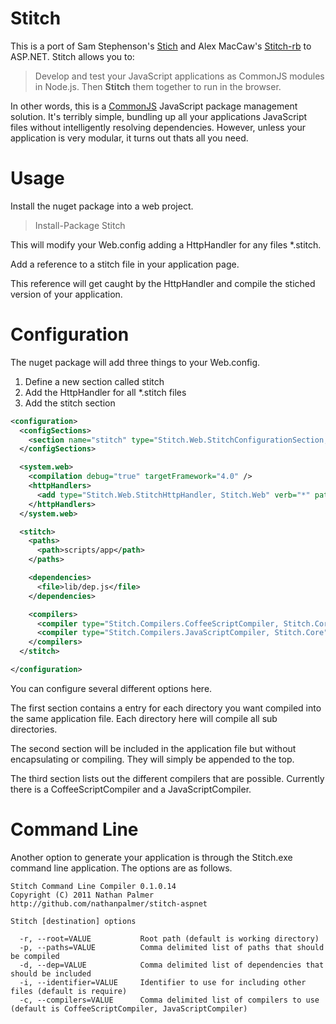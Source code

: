 # Stitch

This is a port of Sam Stephenson's [Stich](https://github.com/sstephenson/stitch) and Alex MacCaw's [Stitch-rb](https://github.com/maccman/stitch-rb) to ASP.NET. Stitch allows you to:

> Develop and test your JavaScript applications as CommonJS modules in Node.js. Then __Stitch__ them together to run in the browser.

In other words, this is a [CommonJS](http://dailyjs.com/2010/10/18/modules/) JavaScript package management solution. It's terribly simple, bundling up all your applications JavaScript files without intelligently resolving dependencies. However, unless your application is very modular, it turns out thats all you need.

# Usage

Install the nuget package into a web project.

> Install-Package Stitch

This will modify your Web.config adding a HttpHandler for any files *.stitch.

Add a reference to a stitch file in your application page.

> <script type="text/javascript" src="application.stitch"></script>

This reference will get caught by the HttpHandler and compile the stiched version of your application.

# Configuration

The nuget package will add three things to your Web.config.
  1. Define a new section called stitch
  2. Add the HttpHandler for all *.stitch files
  3. Add the stitch section
  
```xml
<configuration>
  <configSections>
    <section name="stitch" type="Stitch.Web.StitchConfigurationSection, Stitch.Web"/>
  </configSections>

  <system.web>
    <compilation debug="true" targetFramework="4.0" />
    <httpHandlers>
      <add type="Stitch.Web.StitchHttpHandler, Stitch.Web" verb="*" path="*.stitch" />
    </httpHandlers>
  </system.web>

  <stitch>
    <paths>
      <path>scripts/app</path>
    </paths>

    <dependencies>
      <file>lib/dep.js</file>
    </dependencies>

    <compilers>
      <compiler type="Stitch.Compilers.CoffeeScriptCompiler, Stitch.Core"/>
      <compiler type="Stitch.Compilers.JavaScriptCompiler, Stitch.Core"/>
    </compilers>
  </stitch>

</configuration>
```

You can configure several different options here.

The first section <paths> contains a entry for each directory you want compiled into the same application file. Each directory here will compile all sub directories.

The second section <dependencies> will be included in the application file but without encapsulating or compiling. They will simply be appended to the top.

The third section <compilers> lists out the different compilers that are possible. Currently there is a CoffeeScriptCompiler and a JavaScriptCompiler. 

# Command Line

Another option to generate your application is through the Stitch.exe command line application. The options are as follows.

```
Stitch Command Line Compiler 0.1.0.14
Copyright (C) 2011 Nathan Palmer
http://github.com/nathanpalmer/stitch-aspnet
 
Stitch [destination] options
 
  -r, --root=VALUE           Root path (default is working directory)
  -p, --paths=VALUE          Comma delimited list of paths that should be compiled
  -d, --dep=VALUE            Comma delimited list of dependencies that should be included
  -i, --identifier=VALUE     Identifier to use for including other files (default is require)
  -c, --compilers=VALUE      Comma delimited list of compilers to use (default is CoffeeScriptCompiler, JavaScriptCompiler)
```
```

